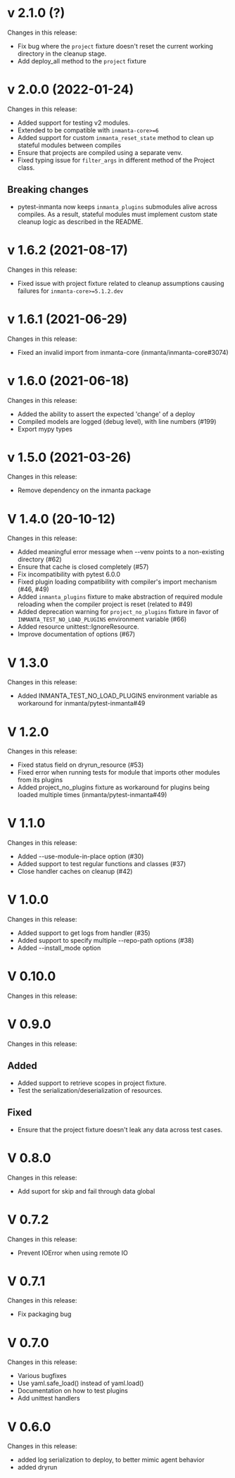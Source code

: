 # v 2.1.0 (?)
Changes in this release:
- Fix bug where the `project` fixture doesn't reset the current working directory in the cleanup stage.
- Add deploy_all method to the `project` fixture

# v 2.0.0 (2022-01-24)
Changes in this release:
- Added support for testing v2 modules.
- Extended to be compatible with `inmanta-core>=6`
- Added support for custom `inmanta_reset_state` method to clean up stateful modules between compiles
- Ensure that projects are compiled using a separate venv.
- Fixed typing issue for `filter_args` in different method of the Project class.

## Breaking changes
- pytest-inmanta now keeps `inmanta_plugins` submodules alive across compiles. As a result, stateful modules must implement
    custom state cleanup logic as described in the README.

# v 1.6.2 (2021-08-17)
Changes in this release:
- Fixed issue with project fixture related to cleanup assumptions causing failures for `inmanta-core>=5.1.2.dev`

# v 1.6.1 (2021-06-29)
Changes in this release:
- Fixed an invalid import from inmanta-core (inmanta/inmanta-core#3074)

# v 1.6.0 (2021-06-18)
Changes in this release:
- Added the ability to assert the expected 'change' of a deploy
- Compiled models are logged (debug level), with line numbers (#199)
- Export mypy types

# v 1.5.0 (2021-03-26)
Changes in this release:
- Remove dependency on the inmanta package

# V 1.4.0 (20-10-12)
Changes in this release:
- Added meaningful error message when --venv points to a non-existing directory (#62)
- Ensure that cache is closed completely (#57)
- Fix incompatibility with pytest 6.0.0
- Fixed plugin loading compatibility with compiler's import mechanism (#46, #49)
- Added `inmanta_plugins` fixture to make abstraction of required module reloading when the compiler project is reset (related to #49)
- Added deprecation warning for `project_no_plugins` fixture in favor of `INMANTA_TEST_NO_LOAD_PLUGINS` environment variable (#66)
- Added resource unittest::IgnoreResource.
- Improve documentation of options (#67)

# V 1.3.0
Changes in this release:
- Added INMANTA_TEST_NO_LOAD_PLUGINS environment variable as workaround for inmanta/pytest-inmanta#49

# V 1.2.0
Changes in this release:
- Fixed status field on dryrun_resource (#53)
- Fixed error when running tests for module that imports other modules from its plugins
- Added project_no_plugins fixture as workaround for plugins being loaded multiple times (inmanta/pytest-inmanta#49)

# V 1.1.0
Changes in this release:
- Added --use-module-in-place option (#30)
- Added support to test regular functions and classes (#37)
- Close handler caches on cleanup (#42)

# V 1.0.0
Changes in this release:
- Added support to get logs from handler (#35)
- Added support to specify multiple --repo-path options (#38)
- Added --install_mode option

# V 0.10.0
Changes in this release:

# V 0.9.0
Changes in this release:

## Added
- Added support to retrieve scopes in project fixture.
- Test the serialization/deserialization of resources.

## Fixed
- Ensure that the project fixture doesn't leak any data across test cases.

# V 0.8.0
Changes in this release:
- Add suport for skip and fail through data global

# V 0.7.2
Changes in this release:
- Prevent IOError when using remote IO

# V 0.7.1
Changes in this release:
- Fix packaging bug

# V 0.7.0
Changes in this release:
- Various bugfixes
- Use yaml.safe_load() instead of yaml.load()
- Documentation on how to test plugins
- Add unittest handlers

# V 0.6.0
Changes in this release:
- added log serialization to deploy, to better mimic agent behavior
- added dryrun

